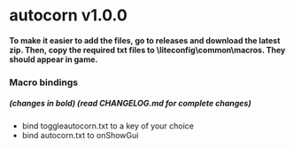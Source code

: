 # autocorn v1.0.0

#### To make it easier to add the files, go to releases and download the latest zip. Then, copy the required txt files to \liteconfig\common\macros. They should appear in game. 

### Macro bindings
##### (changes in bold) (read CHANGELOG.md for complete changes)

* bind toggleautocorn.txt to a key of your choice
* bind autocorn.txt to onShowGui


